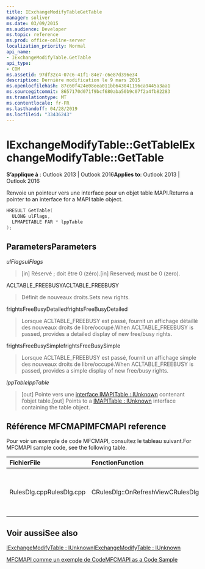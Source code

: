 ```yaml
---
title: IExchangeModifyTableGetTable
manager: soliver
ms.date: 03/09/2015
ms.audience: Developer
ms.topic: reference
ms.prod: office-online-server
localization_priority: Normal
api_name:
- IExchangeModifyTable.GetTable
api_type:
- COM
ms.assetid: 97df32c4-07c6-41f1-84e7-c6e87d396e34
description: Dernière modification le 9 mars 2015
ms.openlocfilehash: 87c60f424e08eea011bb643041196ca9445a3aa1
ms.sourcegitcommit: 8657170d071f9bcf680aba50b9c07f2a4fb82283
ms.translationtype: MT
ms.contentlocale: fr-FR
ms.lasthandoff: 04/28/2019
ms.locfileid: "33436243"
---
```

# <a name="iexchangemodifytablegettable"></a><span data-ttu-id="7e1c5-103">IExchangeModifyTable::GetTable</span><span class="sxs-lookup"><span data-stu-id="7e1c5-103">IExchangeModifyTable::GetTable</span></span>

  
  
<span data-ttu-id="7e1c5-104">**S’applique à** : Outlook 2013 | Outlook 2016</span><span class="sxs-lookup"><span data-stu-id="7e1c5-104">**Applies to**: Outlook 2013 | Outlook 2016</span></span> 
  
<span data-ttu-id="7e1c5-105">Renvoie un pointeur vers une interface pour un objet table MAPI.</span><span class="sxs-lookup"><span data-stu-id="7e1c5-105">Returns a pointer to an interface for a MAPI table object.</span></span>
  
```cpp
HRESULT GetTable( 
  ULONG ulFlags, 
  LPMAPITABLE FAR * lppTable 
); 

```

## <a name="parameters"></a><span data-ttu-id="7e1c5-106">Parameters</span><span class="sxs-lookup"><span data-stu-id="7e1c5-106">Parameters</span></span>

 <span data-ttu-id="7e1c5-107">_ulFlags_</span><span class="sxs-lookup"><span data-stu-id="7e1c5-107">_ulFlags_</span></span>
  
> <span data-ttu-id="7e1c5-108">[in] Réservé ; doit être 0 (zéro).</span><span class="sxs-lookup"><span data-stu-id="7e1c5-108">[in] Reserved; must be 0 (zero).</span></span>
    
<span data-ttu-id="7e1c5-109">ACLTABLE_FREEBUSY</span><span class="sxs-lookup"><span data-stu-id="7e1c5-109">ACLTABLE_FREEBUSY</span></span>
  
> <span data-ttu-id="7e1c5-110">Définit de nouveaux droits.</span><span class="sxs-lookup"><span data-stu-id="7e1c5-110">Sets new rights.</span></span>
    
<span data-ttu-id="7e1c5-111">frightsFreeBusyDetailed</span><span class="sxs-lookup"><span data-stu-id="7e1c5-111">frightsFreeBusyDetailed</span></span>
  
> <span data-ttu-id="7e1c5-112">Lorsque ACLTABLE_FREEBUSY est passé, fournit un affichage détaillé des nouveaux droits de libre/occupé.</span><span class="sxs-lookup"><span data-stu-id="7e1c5-112">When ACLTABLE_FREEBUSY is passed, provides a detailed display of new free/busy rights.</span></span>
    
<span data-ttu-id="7e1c5-113">frightsFreeBusySimple</span><span class="sxs-lookup"><span data-stu-id="7e1c5-113">frightsFreeBusySimple</span></span>
  
> <span data-ttu-id="7e1c5-114">Lorsque ACLTABLE_FREEBUSY est passé, fournit un affichage simple des nouveaux droits de libre/occupé.</span><span class="sxs-lookup"><span data-stu-id="7e1c5-114">When ACLTABLE_FREEBUSY is passed, provides a simple display of new free/busy rights.</span></span>
    
 <span data-ttu-id="7e1c5-115">_lppTable_</span><span class="sxs-lookup"><span data-stu-id="7e1c5-115">_lppTable_</span></span>
  
> <span data-ttu-id="7e1c5-116">[out] Pointe vers une [interface IMAPITable : IUnknown](imapitableiunknown.md) contenant l’objet table.</span><span class="sxs-lookup"><span data-stu-id="7e1c5-116">[out] Points to a [IMAPITable : IUnknown](imapitableiunknown.md) interface containing the table object.</span></span> 
    
## <a name="mfcmapi-reference"></a><span data-ttu-id="7e1c5-117">Référence MFCMAPI</span><span class="sxs-lookup"><span data-stu-id="7e1c5-117">MFCMAPI reference</span></span>

<span data-ttu-id="7e1c5-118">Pour voir un exemple de code MFCMAPI, consultez le tableau suivant.</span><span class="sxs-lookup"><span data-stu-id="7e1c5-118">For MFCMAPI sample code, see the following table.</span></span>
  
|<span data-ttu-id="7e1c5-119">**Fichier**</span><span class="sxs-lookup"><span data-stu-id="7e1c5-119">**File**</span></span>|<span data-ttu-id="7e1c5-120">**Fonction**</span><span class="sxs-lookup"><span data-stu-id="7e1c5-120">**Function**</span></span>|<span data-ttu-id="7e1c5-121">**Commentaire**</span><span class="sxs-lookup"><span data-stu-id="7e1c5-121">**Comment**</span></span>|
|:-----|:-----|:-----|
|<span data-ttu-id="7e1c5-122">RulesDlg.cpp</span><span class="sxs-lookup"><span data-stu-id="7e1c5-122">RulesDlg.cpp</span></span>  <br/> |<span data-ttu-id="7e1c5-123">CRulesDlg::OnRefreshView</span><span class="sxs-lookup"><span data-stu-id="7e1c5-123">CRulesDlg::OnRefreshView</span></span>  <br/> |<span data-ttu-id="7e1c5-124">MFCMAPI utilise la **méthode IExchangeModifyTable::GetTable** pour obtenir une table de règles.</span><span class="sxs-lookup"><span data-stu-id="7e1c5-124">MFCMAPI uses the **IExchangeModifyTable::GetTable** method to get a table of rules.</span></span>  <br/> |
   
## <a name="see-also"></a><span data-ttu-id="7e1c5-125">Voir aussi</span><span class="sxs-lookup"><span data-stu-id="7e1c5-125">See also</span></span>



[<span data-ttu-id="7e1c5-126">IExchangeModifyTable : IUnknown</span><span class="sxs-lookup"><span data-stu-id="7e1c5-126">IExchangeModifyTable : IUnknown</span></span>](iexchangemodifytableiunknown.md)


[<span data-ttu-id="7e1c5-127">MFCMAPI comme un exemple de Code</span><span class="sxs-lookup"><span data-stu-id="7e1c5-127">MFCMAPI as a Code Sample</span></span>](mfcmapi-as-a-code-sample.md)

